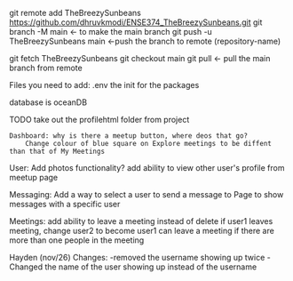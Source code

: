 git remote add TheBreezySunbeans https://github.com/dhruvkmodi/ENSE374_TheBreezySunbeans.git
git branch -M main <- to make the main branch
git push -u TheBreezySunbeans main <-push the branch to remote (repository-name)

git fetch TheBreezySunbeans
git checkout main 
git pull    <- pull the main branch from remote

Files you need to add: .env
                        the init for the packages

database is oceanDB


TODO
    take out the profilehtml folder from project

    Dashboard: why is there a meetup button, where deos that go?
        Change colour of blue square on Explore meetings to be diffent than that of My Meetings

User:
    Add photos functionality?
    add ability to view other user's profile from meetup page

Messaging:
    Add a way to select a user to send a message to
    Page to show messages with a specific user
    
Meetings:
    add ability to leave a meeting instead of delete
        if user1 leaves meeting, change user2 to become user1
        can leave a meeting if there are more than one people in the meeting

Hayden (nov/26)
Changes:
-removed the username showing up twice 
-Changed the name of the user showing up instead of the username 